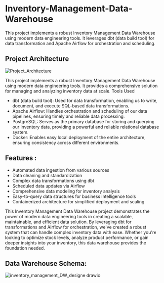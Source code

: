 # Inventory-Management-Data-Warehouse
This project implements a robust Inventory Management Data Warehouse using modern data engineering tools. It leverages dbt (data build tool) for data transformation and Apache Airflow for orchestration and scheduling.

## Project Architecture

![Project_Architecture](https://github.com/user-attachments/assets/84c9b985-fe41-4572-87c3-d3ce1fd03deb)


This project implements a robust Inventory Management Data Warehouse using modern data engineering tools. It provides a comprehensive solution for managing and analyzing inventory data at scale.
Tools Used

- dbt (data build tool): Used for data transformation, enabling us to write, document, and execute SQL-based data transformations.
- Apache Airflow: Handles orchestration and scheduling of our data pipelines, ensuring timely and reliable data processing.
- PostgreSQL: Serves as the primary database for storing and querying our inventory data, providing a powerful and reliable relational database system.
- Docker: Enables easy local deployment of the entire architecture, ensuring consistency across different environments.

## Features : 

- Automated data ingestion from various sources
- Data cleaning and standardization
- Complex data transformations using dbt
- Scheduled data updates via Airflow
- Comprehensive data modeling for inventory analysis
- Easy-to-query data structures for business intelligence tools
- Containerized architecture for simplified deployment and scaling

This Inventory Management Data Warehouse project demonstrates the power of modern data engineering tools in creating a scalable, maintainable, and efficient data solution. By leveraging dbt for transformations and Airflow for orchestration, we've created a robust system that can handle complex inventory data with ease. 
Whether you're looking to optimize stock levels, analyze product performance, or gain deeper insights into your inventory, this data warehouse provides the foundation needed.

## Data Warehouse Schema: 

![inventory_management_DW_designe drawio](https://github.com/user-attachments/assets/0b603fa1-68bf-458c-8500-5df73bd4f9d6)

